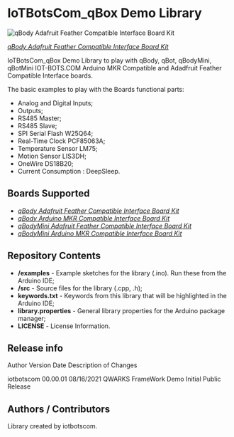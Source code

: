 IoTBotsCom_qBox Demo Library
===========================================================

![qBody Adafruit Feather Compatible Interface Board Kit](https://cdn.shopify.com/s/files/1/0269/3100/3464/products/iotbotscom-qbody-afc-iot-adafruit-humidity_1024x1024@2x.jpg)

[*qBody Adafruit Feather Compatible Interface Board Kit*](https://www.iot-bots.com/collections/qbody-adafruit-feather-compatible/products/qbody-adafruit-feather-compatible-interface-board-kit)

IoTBotsCom_qBox Demo Library to play with qBody, qBot, qBodyMini, qBotMini IOT-BOTS.COM Arduino MKR Compatible and Adadfruit Feather Compatible Interface boards.

The basic examples to play with the Boards functional parts:
 - Analog and Digital Inputs;
 - Outputs;
 - RS485 Master;
 - RS485 Slave;
 - SPI Serial Flash W25Q64;
 - Real-Time Clock PCF85063A;
 - Temperature Sensor LM75;
 - Motion Sensor LIS3DH;
 - OneWire DS18B20;
 - Current Consumption : DeepSleep.

Boards Supported
--------------------
- [*qBody Adafruit Feather Compatible Interface Board Kit*](https://www.iot-bots.com/collections/qbody-adafruit-feather-compatible/products/qbody-adafruit-feather-compatible-interface-board-kit)
- [*qBody Arduino MKR Compatible Interface Board Kit*](https://www.iot-bots.com/collections/qbody-arduino-mkr-compatible/products/qbody-arduino-mkr-compatible-interface-board-kit)
- [*qBodyMini Adafruit Feather Compatible Interface Board Kit*](https://www.iot-bots.com/collections/qbodymini-adafruit-feather-compatible/products/qbodymini-diy-iot-adafruit-feather-compatible-pcb-kit)
- [*qBodyMini Arduino MKR Compatible Interface Board Kit*](https://www.iot-bots.com/collections/qbodymini-arduino-mkr-compatible/products/qbodymini-arduino-mkr-compatible-interface-board-kit)

Repository Contents
--------------------

* **/examples** - Example sketches for the library (.ino). Run these from the Arduino IDE;
* **/src** - Source files for the library (.cpp, .h);
* **keywords.txt** - Keywords from this library that will be highlighted in the Arduino IDE;
* **library.properties** - General library properties for the Arduino package manager;
* **LICENSE** - License Information.

Release info
--------------------
Author		Version		Date		Description of Changes

iotbotscom	00.00.01	08/16/2021	QWARKS FrameWork Demo Initial Public Release

Authors / Contributors
--------------------
Library created by iotbotscom.
